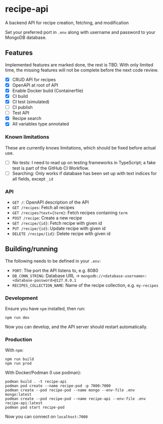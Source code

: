 # recipe-api
A backend API for recipe creation, fetching, and modification

Set your preferred port in `.env` along with username and password to your MongoDB database.

## Features
Implemented features are marked done, the rest is TBD. With only limited time, the missing features will not be complete before the next code review.

- [x] CRUD API for recipes
- [x] OpenAPI at root of API
- [x] Enable Docker build (Containerfile)
- [x] CI build
- [x] CI test (simulated)
- [ ] CI publish
- [ ] Test API
- [x] Recipe search
- [x] All variables type annotated

### Known limitations
These are currently knows limitations, which should be fixed before actual use.

- [ ] No tests: I need to read up on testing frameworks in TypeScript; a fake test is part of the GitHub CI Workflow.
- [ ] Searching: Only works if database has been set up with text indices for all fields, except `_id`

### API

- `GET /`: OpenAPI description of the API
- `GET /recipes`: Fetch all recipes
- `GET /recipes?text={term}`: Fetch recipes containing `term`
- `POST /recipe`: Create a new recipe
- `GET /recipe/{id}`: Fetch recipe with given id
- `PUT /recipe/{id}`: Update recipe with given id
- `DELETE /recipe/{id}`: Delete recipe with given id

## Building/running
The following needs to be defined in your `.env`:
- `PORT`: The port the API listens to, e.g. 8080
- `DB_CONN_STRING`: Database URL -> `mongodb://<database-username>:<database-password>@127.0.0.1`
- `RECIPES_COLLECTION_NAME`: Name of the recipe collection, e.g. `my-recipes`

### Development
Ensure you have `npm` installed, then run:
```shell
npm run dev
```
Now you can develop, and the API server should restart automatically.

### Production
With `npm`:
```shell
npm run build
npm run prod
```

With Docker/Podman (I use podman):
```shell
podman build . -t recipe-api
podman pod create --name recipe-pod -p 7000:7000
podman create --pod recipe-pod --name mongo --env-file .env mongo:latest
podman create --pod recipe-pod --name recipe-api --env-file .env recipe-api:latest
podman pod start recipe-pod
```

Now you can connect on `localhost:7000`
